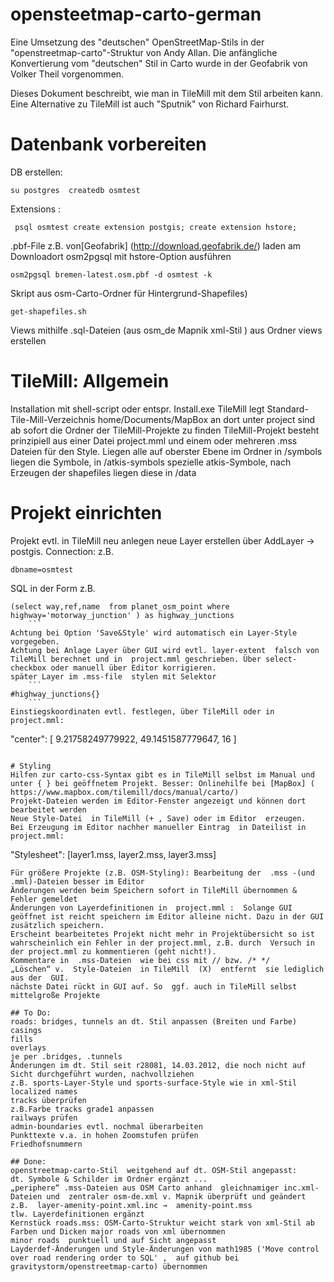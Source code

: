 # opensteetmap-carto-german

Eine Umsetzung des "deutschen" OpenStreetMap-Stils in der "openstreetmap-carto"-Struktur von Andy Allan.
Die anfängliche Konvertierung vom "deutschen" Stil in Carto wurde in der Geofabrik von Volker Theil vorgenommen. 

Dieses Dokument beschreibt, wie man in TileMill mit dem Stil arbeiten kann. Eine Alternative zu TileMill ist
auch "Sputnik" von Richard Fairhurst.

# Datenbank vorbereiten
DB erstellen: 
```
su postgres  createdb osmtest
```
Extensions :
```
 psql osmtest create extension postgis; create extension hstore;
```
.pbf-File z.B. von[Geofabrik] (http://download.geofabrik.de/) laden
am Downloadort osm2pgsql mit hstore-Option ausführen
```
osm2pgsql bremen-latest.osm.pbf -d osmtest -k 

```

Skript aus osm-Carto-Ordner für Hintergrund-Shapefiles)
```
get-shapefiles.sh
```
Views mithilfe .sql-Dateien (aus osm_de Mapnik xml-Stil ) aus Ordner views erstellen 

# TileMill: Allgemein
Installation mit shell-script oder entspr. Install.exe
TileMill legt Standard-Tile-Mill-Verzeichnis home/Documents/MapBox an
dort unter project sind ab sofort die Ordner der TileMill-Projekte zu finden
TileMill-Projekt besteht prinzipiell aus einer Datei project.mml und einem oder mehreren .mss Dateien für den Style. Liegen alle auf oberster Ebene im Ordner
in /symbols liegen die Symbole, in /atkis-symbols spezielle atkis-Symbole, nach Erzeugen der shapefiles liegen diese in /data
    
# Projekt einrichten
Projekt evtl. in TileMill neu anlegen
neue Layer erstellen über AddLayer → postgis. 
Connection: z.B. 
```
dbname=osmtest
 ```    
 SQL in der Form   z.B. 
```
(select way,ref,name  from planet_osm_point where highway='motorway_junction' ) as highway_junctions
    ```
Achtung bei Option 'Save&Style' wird automatisch ein Layer-Style vorgegeben.
Achtung bei Anlage Layer über GUI wird evtl. layer-extent  falsch von TileMill berechnet und in  project.mml geschrieben. Über select-checkbox oder manuell über Editor korrigieren. 
später Layer im .mss-file  stylen mit Selektor 
    ```
#highway_junctions{} 
    ```
Einstiegskoordinaten evtl. festlegen, über TileMill oder in project.mml: 
```
"center": [   9.21758249779922,  49.1451587779647, 16  ]
```

# Styling
Hilfen zur carto-css-Syntax gibt es in TileMill selbst im Manual und unter { } bei geöffnetem Projekt. Besser: Onlinehilfe bei [MapBox] ( https://www.mapbox.com/tilemill/docs/manual/carto/)
Projekt-Dateien werden im Editor-Fenster angezeigt und können dort bearbeitet werden
Neue Style-Datei  in TileMill (+ , Save) oder im Editor  erzeugen.  
Bei Erzeugung im Editor nachher manueller Eintrag  in Dateilist in project.mml:
```
 "Stylesheet": [layer1.mss, layer2.mss, layer3.mss] 
```
Für größere Projekte (z.B. OSM-Styling): Bearbeitung der  .mss -(und .mml)-Dateien besser im Editor 
Änderungen werden beim Speichern sofort in TileMill übernommen & Fehler gemeldet
Änderungen von Layerdefinitionen in  project.mml :  Solange GUI geöffnet ist reicht speichern im Editor alleine nicht. Dazu in der GUI zusätzlich speichern. 
Erscheint bearbeitetes Projekt nicht mehr in Projektübersicht so ist wahrscheinlich ein Fehler in der project.mml, z.B. durch  Versuch in der project.mml zu kommentieren (geht nicht!).
Kommentare in  .mss-Dateien  wie bei css mit // bzw. /* */ 
„Löschen“ v.  Style-Dateien  in TileMill  (X)  entfernt  sie lediglich aus der  GUI. 
nächste Datei rückt in GUI auf. So  ggf. auch in TileMill selbst  mittelgroße Projekte 

## To Do:
roads: bridges, tunnels an dt. Stil anpassen (Breiten und Farbe)
casings
fills 
overlays 
je per .bridges, .tunnels
Änderungen im dt. Stil seit r28081, 14.03.2012, die noch nicht auf Sicht durchgeführt wurden, nachvollziehen
z.B. sports-Layer-Style und sports-surface-Style wie in xml-Stil
localized names
tracks überprüfen
z.B.Farbe tracks grade1 anpassen
railways prüfen
admin-boundaries evtl. nochmal überarbeiten
Punkttexte v.a. in hohen Zoomstufen prüfen
Friedhofsnummern

## Done:
openstreetmap-carto-Stil  weitgehend auf dt. OSM-Stil angepasst: 
dt. Symbole & Schilder im Ordner ergänzt ...
„periphere“ .mss-Dateien aus OSM Carto anhand  gleichnamiger inc.xml-Dateien und  zentraler osm-de.xml v. Mapnik überprüft und geändert
z.B.  layer-amenity-point.xml.inc →  amenity-point.mss 
tlw. Layerdefinitionen ergänzt
Kernstück roads.mss: OSM-Carto-Struktur weicht stark von xml-Stil ab
Farben und Dicken major roads von xml übernommen
minor roads  punktuell und auf Sicht angepasst
Layderdef-Änderungen und Style-Änderungen von math1985 ('Move control over road rendering order to SQL' ,  auf github bei  gravitystorm/openstreetmap-carto) übernommen
    

